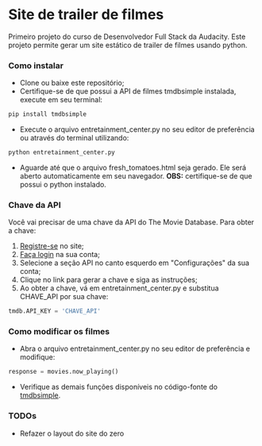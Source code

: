 # Site de trailer de filmes
Primeiro projeto do curso de Desenvolvedor Full Stack da Audacity.
Este projeto permite gerar um site estático de trailer de filmes usando python.

### Como instalar
- Clone ou baixe este repositório;
- Certifique-se de que possui a API de filmes tmdbsimple instalada, execute em seu terminal:
```sh
pip install tmdbsimple
```
- Execute o arquivo entretainment_center.py no seu editor de preferência ou através do terminal utilizando:
```sh
python entretainment_center.py
```
- Aguarde até que o arquivo fresh_tomatoes.html seja gerado. Ele será aberto automaticamente em seu navegador.
**OBS:** certifique-se de que possui o python instalado.

### Chave da API
Você vai precisar de uma chave da API do The Movie Database. Para obter a chave:

1) [Registre-se](https://www.themoviedb.org/account/signup) no site;
2) [Faça login](https://www.themoviedb.org/login) na sua conta;
3) Selecione a seção API no canto esquerdo em "Configurações" da sua conta;
4) Clique no link para gerar a chave e siga as instruções;
5) Ao obter a chave, vá em entretainment_center.py e substitua CHAVE_API por sua chave:

```python
tmdb.API_KEY = 'CHAVE_API'
```

### Como modificar os filmes
- Abra o arquivo entretainment_center.py no seu editor de preferência e modifique:
```python
response = movies.now_playing()
```
- Verifique as demais funções disponíveis no código-fonte do [tmdbsimple](https://github.com/celiao/tmdbsimple).

### TODOs
 - Refazer o layout do site do zero